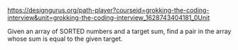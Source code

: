 https://designgurus.org/path-player?courseid=grokking-the-coding-interview&unit=grokking-the-coding-interview_1628743404181_0Unit


Given an array of SORTED numbers and a target sum, 
find a pair in the array whose sum is equal to the given target.